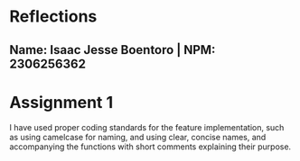 # Reflections
## Name: Isaac Jesse Boentoro | NPM: 2306256362

# Assignment 1
I have used proper coding standards for the feature implementation, such as using camelcase for naming, and using clear, concise names, and accompanying the functions with short comments explaining their purpose. 